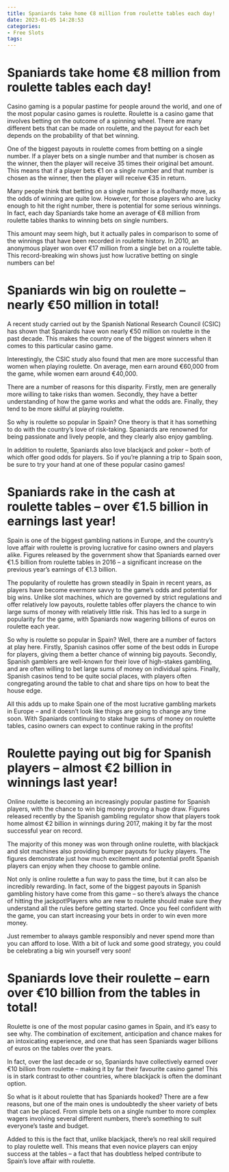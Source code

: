 ```yaml
---
title: Spaniards take home €8 million from roulette tables each day!
date: 2023-01-05 14:28:53
categories:
- Free Slots
tags:
---
```



#  Spaniards take home €8 million from roulette tables each day!

Casino gaming is a popular pastime for people around the world, and one of the most popular casino games is roulette. Roulette is a casino game that involves betting on the outcome of a spinning wheel. There are many different bets that can be made on roulette, and the payout for each bet depends on the probability of that bet winning.

One of the biggest payouts in roulette comes from betting on a single number. If a player bets on a single number and that number is chosen as the winner, then the player will receive 35 times their original bet amount. This means that if a player bets €1 on a single number and that number is chosen as the winner, then the player will receive €35 in return.

Many people think that betting on a single number is a foolhardy move, as the odds of winning are quite low. However, for those players who are lucky enough to hit the right number, there is potential for some serious winnings. In fact, each day Spaniards take home an average of €8 million from roulette tables thanks to winning bets on single numbers.

This amount may seem high, but it actually pales in comparison to some of the winnings that have been recorded in roulette history. In 2010, an anonymous player won over €17 million from a single bet on a roulette table. This record-breaking win shows just how lucrative betting on single numbers can be!

#  Spaniards win big on roulette – nearly €50 million in total!

A recent study carried out by the Spanish National Research Council (CSIC) has shown that Spaniards have won nearly €50 million on roulette in the past decade. This makes the country one of the biggest winners when it comes to this particular casino game.

Interestingly, the CSIC study also found that men are more successful than women when playing roulette. On average, men earn around €60,000 from the game, while women earn around €40,000.

There are a number of reasons for this disparity. Firstly, men are generally more willing to take risks than women. Secondly, they have a better understanding of how the game works and what the odds are. Finally, they tend to be more skilful at playing roulette.

So why is roulette so popular in Spain? One theory is that it has something to do with the country’s love of risk-taking. Spaniards are renowned for being passionate and lively people, and they clearly also enjoy gambling.

In addition to roulette, Spaniards also love blackjack and poker – both of which offer good odds for players. So if you’re planning a trip to Spain soon, be sure to try your hand at one of these popular casino games!

#  Spaniards rake in the cash at roulette tables – over €1.5 billion in earnings last year!

Spain is one of the biggest gambling nations in Europe, and the country’s love affair with roulette is proving lucrative for casino owners and players alike. Figures released by the government show that Spaniards earned over €1.5 billion from roulette tables in 2016 – a significant increase on the previous year’s earnings of €1.3 billion.

The popularity of roulette has grown steadily in Spain in recent years, as players have become evermore savvy to the game’s odds and potential for big wins. Unlike slot machines, which are governed by strict regulations and offer relatively low payouts, roulette tables offer players the chance to win large sums of money with relatively little risk. This has led to a surge in popularity for the game, with Spaniards now wagering billions of euros on roulette each year.

So why is roulette so popular in Spain? Well, there are a number of factors at play here. Firstly, Spanish casinos offer some of the best odds in Europe for players, giving them a better chance of winning big payouts. Secondly, Spanish gamblers are well-known for their love of high-stakes gambling, and are often willing to bet large sums of money on individual spins. Finally, Spanish casinos tend to be quite social places, with players often congregating around the table to chat and share tips on how to beat the house edge.

All this adds up to make Spain one of the most lucrative gambling markets in Europe – and it doesn’t look like things are going to change any time soon. With Spaniards continuing to stake huge sums of money on roulette tables, casino owners can expect to continue raking in the profits!

#  Roulette paying out big for Spanish players – almost €2 billion in winnings last year!

Online roulette is becoming an increasingly popular pastime for Spanish players, with the chance to win big money proving a huge draw. Figures released recently by the Spanish gambling regulator show that players took home almost €2 billion in winnings during 2017, making it by far the most successful year on record.

The majority of this money was won through online roulette, with blackjack and slot machines also providing bumper payouts for lucky players. The figures demonstrate just how much excitement and potential profit Spanish players can enjoy when they choose to gamble online.

Not only is online roulette a fun way to pass the time, but it can also be incredibly rewarding. In fact, some of the biggest payouts in Spanish gambling history have come from this game – so there’s always the chance of hitting the jackpot!Players who are new to roulette should make sure they understand all the rules before getting started. Once you feel confident with the game, you can start increasing your bets in order to win even more money.

Just remember to always gamble responsibly and never spend more than you can afford to lose. With a bit of luck and some good strategy, you could be celebrating a big win yourself very soon!

#  Spaniards love their roulette – earn over €10 billion from the tables in total!

Roulette is one of the most popular casino games in Spain, and it’s easy to see why. The combination of excitement, anticipation and chance makes for an intoxicating experience, and one that has seen Spaniards wager billions of euros on the tables over the years.

In fact, over the last decade or so, Spaniards have collectively earned over €10 billion from roulette – making it by far their favourite casino game! This is in stark contrast to other countries, where blackjack is often the dominant option.

So what is it about roulette that has Spaniards hooked? There are a few reasons, but one of the main ones is undoubtedly the sheer variety of bets that can be placed. From simple bets on a single number to more complex wagers involving several different numbers, there’s something to suit everyone’s taste and budget.

Added to this is the fact that, unlike blackjack, there’s no real skill required to play roulette well. This means that even novice players can enjoy success at the tables – a fact that has doubtless helped contribute to Spain’s love affair with roulette.